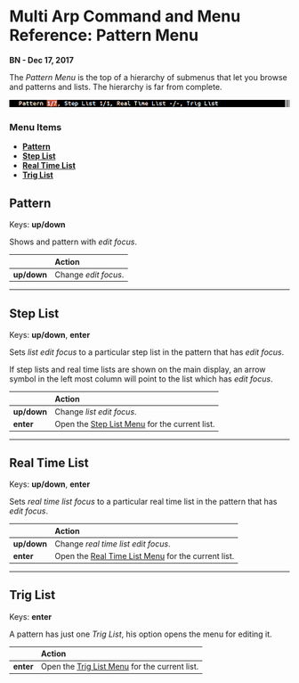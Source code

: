 # Multi Arp Command and Menu Reference: Pattern Menu


**BN - Dec 17, 2017**

The *Pattern Menu* is the top of a hierarchy of submenus that let you browse and patterns and lists. The hierarchy is far from complete.

![](Screenshot_Pattern_Menu.png)

### Menu Items

* [**Pattern**](#pattern)
* [**Step List**](#step-list)
* [**Real Time List**](#real-time-list)
* [**Trig List**](#trig-list)

## **Pattern**

Keys: **up/down**

Shows and pattern with *edit focus*.

|| Action|
| :--- | :--- |
| **up/down** |Change *edit focus*.|

---
## Step List

Keys: **up/down**, **enter**

Sets  *list edit focus* to a particular step list in the pattern that has *edit focus*.

If step lists and real time lists are shown on the main display, an arrow symbol in the left most column will point to the list which has *edit focus*.

||Action|
|:---|:---|
|**up/down**| Change *list edit focus*.|
|**enter**  | Open the [Step List Menu](menu_ref_step_list.md) for the current list. |

---
## Real Time List

Keys: **up/down**, **enter**

Sets *real time list focus* to a particular real time list in the pattern that has *edit focus*.

||Action|
|:---|:---|
|**up/down**| Change *real time list edit focus*.|
|**enter**  | Open the [Real Time List Menu](menu_ref_realtime_list.md) for the current list. |

---
## Trig List

Keys: **enter**

A pattern has just one *Trig List*, his option opens the menu for editing it.

||Action|
|:---|:---|
|**enter**  | Open the [Trig List Menu](menu_ref_trig_list.md) for the current list. |
